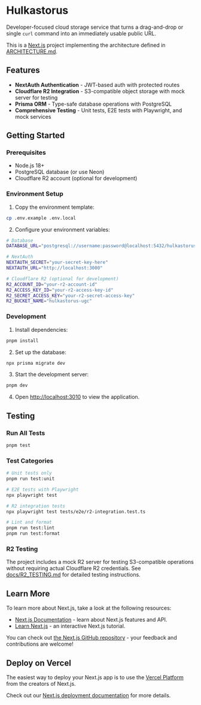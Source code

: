 # Hulkastorus

Developer-focused cloud storage service that turns a drag-and-drop or single `curl` command into an immediately usable public URL.

This is a [Next.js](https://nextjs.org) project implementing the architecture defined in [ARCHITECTURE.md](./ARCHITECTURE.md).

## Features

- **NextAuth Authentication** - JWT-based auth with protected routes
- **Cloudflare R2 Integration** - S3-compatible object storage with mock server for testing
- **Prisma ORM** - Type-safe database operations with PostgreSQL
- **Comprehensive Testing** - Unit tests, E2E tests with Playwright, and mock services

## Getting Started

### Prerequisites

- Node.js 18+
- PostgreSQL database (or use Neon)
- Cloudflare R2 account (optional for development)

### Environment Setup

1. Copy the environment template:

```bash
cp .env.example .env.local
```

2. Configure your environment variables:

```bash
# Database
DATABASE_URL="postgresql://username:password@localhost:5432/hulkastorus"

# NextAuth
NEXTAUTH_SECRET="your-secret-key-here"
NEXTAUTH_URL="http://localhost:3000"

# Cloudflare R2 (optional for development)
R2_ACCOUNT_ID="your-r2-account-id"
R2_ACCESS_KEY_ID="your-r2-access-key-id"
R2_SECRET_ACCESS_KEY="your-r2-secret-access-key"
R2_BUCKET_NAME="hulkastorus-ugc"
```

### Development

1. Install dependencies:

```bash
pnpm install
```

2. Set up the database:

```bash
npx prisma migrate dev
```

3. Start the development server:

```bash
pnpm dev
```

4. Open [http://localhost:3010](http://localhost:3010) to view the application.

## Testing

### Run All Tests

```bash
pnpm test
```

### Test Categories

```bash
# Unit tests only
pnpm run test:unit

# E2E tests with Playwright
npx playwright test

# R2 integration tests
npx playwright test tests/e2e/r2-integration.test.ts

# Lint and format
pnpm run test:lint
pnpm run test:format
```

### R2 Testing

The project includes a mock R2 server for testing S3-compatible operations without requiring actual Cloudflare R2 credentials. See [docs/R2_TESTING.md](./docs/R2_TESTING.md) for detailed testing instructions.

## Learn More

To learn more about Next.js, take a look at the following resources:

- [Next.js Documentation](https://nextjs.org/docs) - learn about Next.js features and API.
- [Learn Next.js](https://nextjs.org/learn) - an interactive Next.js tutorial.

You can check out [the Next.js GitHub repository](https://github.com/vercel/next.js) - your feedback and contributions are welcome!

## Deploy on Vercel

The easiest way to deploy your Next.js app is to use the [Vercel Platform](https://vercel.com/new?utm_medium=default-template&filter=next.js&utm_source=create-next-app&utm_campaign=create-next-app-readme) from the creators of Next.js.

Check out our [Next.js deployment documentation](https://nextjs.org/docs/app/building-your-application/deploying) for more details.
